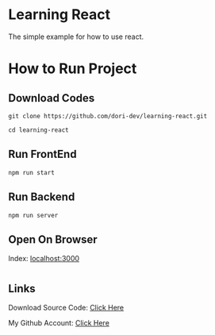 # Learning React

The simple example for how to use react.

#

# How to Run Project

## Download Codes

```
git clone https://github.com/dori-dev/learning-react.git
```

```
cd learning-react
```

## Run FrontEnd

```
npm run start
```

## Run Backend

```
npm run server
```

## Open On Browser

Index: [localhost:3000](http://localhost:3000/)<br>

#

## Links

Download Source Code: [Click Here](https://github.com/dori-dev/learning-react/archive/refs/heads/master.zip)

My Github Account: [Click Here](https://github.com/dori-dev/)
